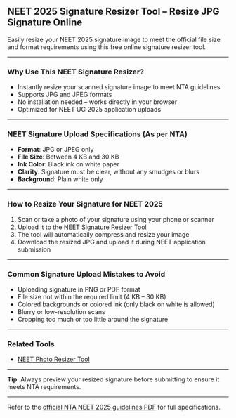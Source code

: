 ## NEET 2025 Signature Resizer Tool – Resize JPG Signature Online

Easily resize your NEET 2025 signature image to meet the official file size and format requirements using this free online signature resizer tool.

---

### Why Use This NEET Signature Resizer?

- Instantly resize your scanned signature image to meet NTA guidelines
- Supports JPG and JPEG formats
- No installation needed – works directly in your browser
- Optimized for NEET UG 2025 application uploads

---

### NEET Signature Upload Specifications (As per NTA)

- **Format**: JPG or JPEG only
- **File Size**: Between 4 KB and 30 KB
- **Ink Color**: Black ink on white paper
- **Clarity**: Signature must be clear, without any smudges or blurs
- **Background**: Plain white only

---

### How to Resize Your Signature for NEET 2025

1. Scan or take a photo of your signature using your phone or scanner
2. Upload it to the [NEET Signature Resizer Tool](https://toolzer.studio/tools/image/neet-signature-resizer)
3. The tool will automatically compress and resize your image
4. Download the resized JPG and upload it during NEET application submission

---

### Common Signature Upload Mistakes to Avoid

- Uploading signature in PNG or PDF format
- File size not within the required limit (4 KB – 30 KB)
- Colored backgrounds or colored ink (only black on white is allowed)
- Blurry or low-resolution scans
- Cropping too much or too little around the signature

---

### Related Tools

- [NEET Photo Resizer Tool](https://toolzer.studio/tools/image/neet-photo-resizer)

---

**Tip**: Always preview your resized signature before submitting to ensure it meets NTA requirements.

---

Refer to the [official NTA NEET 2025 guidelines PDF](https://www.nta.ac.in/Download/Notice/Notice_20250116172121.pdf) for full specifications.
